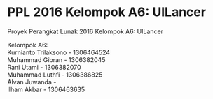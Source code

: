 # PPL 2016 Kelompok A6: UILancer
Proyek Perangkat Lunak 2016 Kelompok A6: UILancer

Kelompok A6:  
Kurnianto Trilaksono - 1306464524  
Muhammad Gibran -  1306382045  
Rani Utami  - 1306382070  
Muhammad Luthfi - 1306386825  
Alvan Juwanda -  
Ilham Akbar - 1306463635
